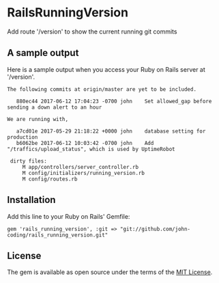 # RailsRunningVersion
Add route '/version' to show the current running git commits

## A sample output
Here is a sample output when you access your Ruby on Rails server at '/version'.
```
The following commits at origin/master are yet to be included.

   880ec44 2017-06-12 17:04:23 -0700 john    Set allowed_gap before sending a down alert to an hour

We are running with,

   a7cd01e 2017-05-29 21:18:22 +0000 john    database setting for production
   b6062be 2017-06-12 10:03:42 -0700 john    Add "/traffics/upload_status", which is used by UptimeRobot

 dirty files:
     M app/controllers/server_controller.rb
     M config/initializers/running_version.rb
     M config/routes.rb
```

## Installation
Add this line to your Ruby on Rails' Gemfile:

```gem 'rails_running_version', :git => "git://github.com/john-coding/rails_running_version.git"```

## License
The gem is available as open source under the terms of the [MIT License](http://opensource.org/licenses/MIT).
